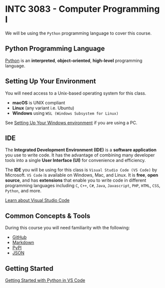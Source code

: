 # INTC 3083 - Computer Programming I

We will be using the `Python` programming language to cover this course.

## Python Programming Language

[Python](https://www.python.org/) is an **interpreted**, **object-oriented**, **high-level** programming language.

## Setting Up Your Environment

You will need access to a Unix-based operating system for this class.
- **macOS** is UNIX compliant
- **Linux** (any variant i.e. Ubuntu)
- **Windows** using `WSL (Windows Subsystem for Linux)`

See [Setting Up Your Windows environment](doc/windows.md) if you are using a PC.

## IDE
The **Integrated Development Environment (IDE)** is a **software application** you use to write code. It has the advantage of combining many developer tools into a single **User Interface (UI)** for convenience and efficiency.

The **IDE** you will be using for this class is `Visual Studio Code (VS Code)` by Microsoft. `VS Code` is available on Windows, Mac, and Linux. It is **free**, **open source**, and has **extensions** that enable you to write code in different programming languages including `C`, `C++`, `C#`, `Java`, `Javascript`, `PHP`, `HTML`, `CSS`, `Python`, and more.

[Learn about Visual Studio Code](https://code.visualstudio.com/)

## Common Concepts & Tools
During this course you will need familiarity with the following:

- [GitHub](https://github.com/)
- [Markdown](https://guides.github.com/features/mastering-markdown/)
- [PyPI](https://pypi.org/project/pip/)
- [JSON](https://www.programiz.com/python-programming/json)

## Getting Started

[Getting Started with Python in VS Code](https://code.visualstudio.com/docs/python/python-tutorial)
